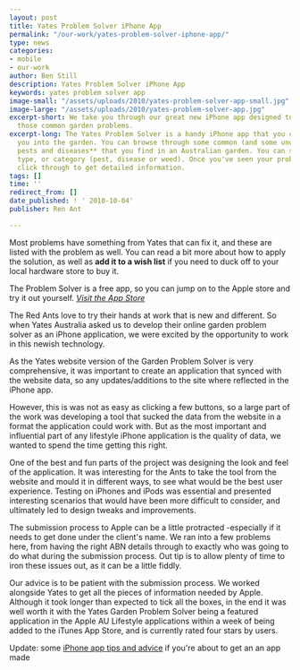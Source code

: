 ```yaml
---
layout: post
title: Yates Problem Solver iPhone App
permalink: "/our-work/yates-problem-solver-iphone-app/"
type: news
categories:
- mobile
- our-work
author: Ben Still
description: Yates Problem Solver iPhone App
keywords: yates problem solver app
image-small: "/assets/uploads/2010/yates-problem-solver-app-small.jpg"
image-large: "/assets/uploads/2010/yates-problem-solver-app.jpg"
excerpt-short: We take you through our great new iPhone app designed to help solve
  those common garden problems.
excerpt-long: The Yates Problem Solver is a handy iPhone app that you can take with
  you into the garden. You can browse through some common (and some unusual) **problems,
  pests and diseases** that you find in an Australian garden. You can search via plant
  type, or category (pest, disease or weed). Once you've seen your problem, you can
  click through to get detailed information.
tags: []
time: ''
redirect_from: []
date_published: ! ' 2010-10-04'
publisher: Ren Ant

---
```

Most problems have something from Yates that can fix it, and these are listed with the problem as well. You can read a bit more about how to apply the solution, as well as **add it to a wish list** if you need to duck off to your local hardware store to buy it.

The Problem Solver is a free app, so you can jump on to the Apple store and try it out yourself. *[Visit the App Store](http://itunes.apple.com/au/app/yates-garden-problem-solver/id388924198?mt=8)*

The Red Ants love to try their hands at work that is new and different. So when Yates Australia asked us to develop their online garden problem solver as an iPhone application, we were excited by the opportunity to work in this newish technology.

As the Yates website version of the Garden Problem Solver is very comprehensive, it was important to create an application that synced with the website data, so any updates/additions to the site where reflected in the iPhone app.

However, this is was not as easy as clicking a few buttons, so a large part of the work was developing a tool that sucked the data from the website in a format the application could work with. But as the most important and influential part of any lifestyle iPhone application is the quality of data, we wanted to spend the time getting this right.

One of the best and fun parts of the project was designing the look and feel of the application. It was interesting for the Ants to take the tool from the website and mould it in different ways, to see what would be the best user experience. Testing on iPhones and iPods was essential and presented interesting scenarios that would have been more difficult to consider, and ultimately led to design tweaks and improvements.

The submission process to Apple can be a little protracted -especially if it needs to get done under the client's name. We ran into a few problems here, from having the right ABN details through to exactly who was going to do what during the submission process. Out tip is to allow plenty of time to iron these issues out, as it can be a little fiddly.

Our advice is to be patient with the submission process. We worked alongside Yates to get all the pieces of information needed by Apple. Although it took longer than expected to tick all the boxes, in the end it was well worth it with the Yates Garden Problem Solver being a featured application in the Apple AU Lifestyle applications within a week of being added to the iTunes App Store, and is currently rated four stars by users.

Update: some [iPhone app tips and advice](/mobile/id-like-an-iphone-app-ten-things-to-look-out-for/) if you're about to get an an app made